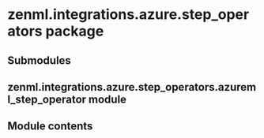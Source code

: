 # zenml.integrations.azure.step_operators package

## Submodules

## zenml.integrations.azure.step_operators.azureml_step_operator module

## Module contents
